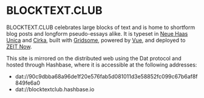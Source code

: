 # BLOCKTEXT.CLUB

BLOCKTEXT.CLUB celebrates large blocks of text and is home to shortform blog posts and longform pseudo-essays alike.
It is typeset in [Neue Haas Unica](https://fonts.adobe.com/fonts/neue-haas-unica) and [Cirka](https://pangrampangram.com/products/cirka?variant=14517391097898), built with [Gridsome](https://gridsome.org/), powered by [Vue](https://vuejs.org/), and deployed to [ZEIT Now](https://zeit.co/).


This site is mirrored on the distributed web using the Dat protocol and hosted through Hashbase, where it is accessible at the following addresses:

* dat://90c9dbba68a96de1f20e576fab5d081011d3e58852fc099c67b6af8f849fe6a0
* dat://blocktextclub.hashbase.io
